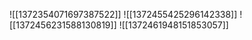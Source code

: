 ![[1372354071697387522]]
![[1372455425296142338]]
![[1372456231588130819]]
![[1372461948151853057]]
